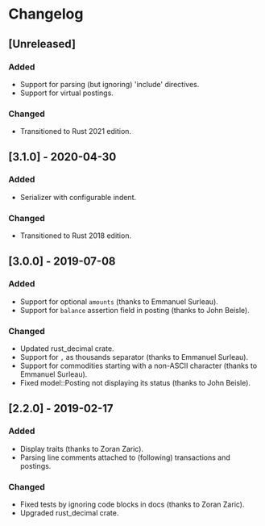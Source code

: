 # Changelog

## [Unreleased]

### Added

- Support for parsing (but ignoring) 'include' directives.
- Support for virtual postings.

### Changed

- Transitioned to Rust 2021 edition.

## [3.1.0] - 2020-04-30

### Added

- Serializer with configurable indent.

### Changed

- Transitioned to Rust 2018 edition.

## [3.0.0] - 2019-07-08

### Added

- Support for optional `amounts` (thanks to Emmanuel Surleau).
- Support for `balance` assertion field in posting (thanks to John Beisle).

### Changed

- Updated rust_decimal crate.
- Support for `,` as thousands separator (thanks to Emmanuel Surleau).
- Support for commodities starting with a non-ASCII character (thanks to Emmanuel Surleau).
- Fixed model::Posting not displaying its status (thanks to John Beisle).

## [2.2.0] - 2019-02-17

### Added

- Display traits (thanks to Zoran Zaric).
- Parsing line comments attached to (following) transactions and postings.

### Changed

- Fixed tests by ignoring code blocks in docs (thanks to Zoran Zaric).
- Upgraded rust_decimal crate.
